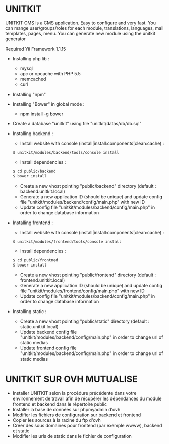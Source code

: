 UNITKIT
========

UNITKIT CMS is a CMS application.
Easy to configure and very fast.
You can mange user/groups/roles for each module, translations, languages, mail templates, pages, menu.
You can generate new module using the unitkit generator

Required Yii Framework 1.1.15

- Installing php lib :
	- mysql
	- apc or opcache with PHP 5.5
 	- memcached
 	- curl
 
- Installing "npm"

- Installing "Bower" in global mode :
	- npm install -g bower

- Create a database "unitkit" using file "unitkit/datas/db/db.sql"

- Installing backend :
	- Install website with console (install|install:components|clean:cache) :
	```bash
	$ unitkit/modules/backend/tools/console install
	```
	- Install dependencies :
	```bash
	$ cd public/backend
	$ bower install
	```
	- Create a new vhost pointing "public/backend" directory (default : backend.unitkit.local)
	- Generate a new application ID (should be unique) and update config file "unitkit/modules/backend/config/main.php" with new ID
	- Update config file "unitkit/modules/backend/config/main.php" in order to change database information

- Installing frontend :
	- Install website with console (install|install:components|clean:cache) :
	```bash
	$ unitkit/modules/frontend/tools/console install
	```
	- Install dependencies :
	```bash
	$ cd public/frontned
	$ bower install
	```
	- Create a new vhost pointing "public/frontend" directory (default : frontend.unitkit.local)
	- Generate a new application ID (should be unique) and update config file "unitkit/modules/frontend/config/main.php" with new ID
	- Update config file "unitkit/modules/backend/config/main.php" in order to change database information

- Installing static :
    - Create a new vhost pointing "public/static" directory (default : static.unitkit.local)
    - Update backend config file "unitkit/modules/backend/config/main.php" in order to change url of static medias
    - Update frontend config file "unitkit/modules/backend/config/main.php" in order to change url of static medias


UNITKIT SUR OVH MUTUALISE
=========================

- Installer UNITKIT selon la procédure précédente dans votre environnement de travail afin de récupérer les dépendances du module frontend et backend dans le répertoire public
- Installer la base de données sur phpmyadmin d'ovh
- Modifier les fichiers de configuration sur backend et frontend
- Copier les sources à la racine du ftp d'ovh
- Créer des sous domaines pour frontend (par exemple wwww), backend et static
- Modifier les urls de static dans le fichier de configuration
